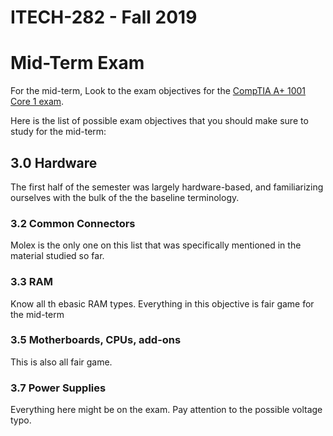 ITECH-282 - Fall 2019
=====================

# Mid-Term Exam

For the mid-term, Look to the exam objectives for the [CompTIA A+ 1001 Core 1 exam](https://certification.comptia.org/docs/default-source/exam-objectives/comptia-a-220-1001-exam-objectives.pdf?sfvrsn=4799ac36_10).

Here is the list of possible exam objectives that you should make sure to study for the mid-term:

## 3.0 Hardware

The first half of the semester was largely hardware-based, and familiarizing ourselves with the bulk of the the baseline terminology.

### 3.2 Common Connectors

Molex is the only one on this list that was specifically mentioned in the material studied so far.

### 3.3 RAM

Know all th ebasic RAM types. Everything in this objective is fair game for the mid-term

### 3.5 Motherboards, CPUs, add-ons

This is also all fair game.

### 3.7 Power Supplies

Everything here might be on the exam. Pay attention to the possible voltage typo.
